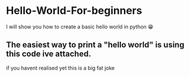 # Hello-World-For-beginners
I will show you how to create a basic hello world in python 😁

## The easiest way to print a "hello world" is using this code ive attached.


if you havent realised yet this is a big fat joke
